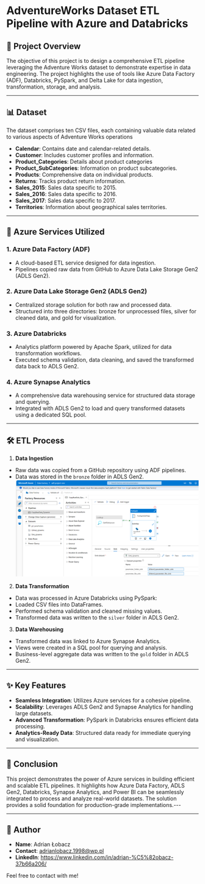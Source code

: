 # AdventureWorks Dataset ETL Pipeline with Azure and Databricks

## 📖 Project Overview  
The objective of this project is to design a comprehensive ETL pipeline leveraging the Adventure Works dataset to demonstrate expertise in data engineering. The project highlights the use of tools like Azure Data Factory (ADF), Databricks, PySpark, and Delta Lake for data ingestion, transformation, storage, and analysis.

---

## 📊 Dataset  
The dataset comprises ten CSV files, each containing valuable data related to various aspects of Adventure Works operations
- **Calendar**: Contains date and calendar-related details. 
- **Customer**: Includes customer profiles and information.
- **Product_Categories**: Details about product categories
- **Product_SubCategories**: Information on product subcategories.
- **Products**: Comprehensive data on individual products.
- **Returns**: Tracks product return information.
- **Sales_2015**: Sales data specific to 2015. 
- **Sales_2016**: Sales data specific to 2016.
- **Sales_2017**: Sales data specific to 2017.
- **Territories**: Information about geographical sales territories.
---

## 🔧 Azure Services Utilized
### 1. Azure Data Factory (ADF)
- A cloud-based ETL service designed for data ingestion.
- Pipelines copied raw data from GitHub to Azure Data Lake Storage Gen2 (ADLS Gen2).
### 2. Azure Data Lake Storage Gen2 (ADLS Gen2)
- Centralized storage solution for both raw and processed data.
- Structured into three directories: bronze for unprocessed files, silver for cleaned data, and gold for visualization.
### 3. Azure Databricks
- Analytics platform powered by Apache Spark, utilized for data transformation workflows.
- Executed schema validation, data cleaning, and saved the transformed data back to ADLS Gen2.
### 4. Azure Synapse Analytics
- A comprehensive data warehousing service for structured data storage and querying.
- Integrated with ADLS Gen2 to load and query transformed datasets using a dedicated SQL pool.
---
## 🛠️ ETL Process  

1. **Data Ingestion**  
- Raw data was copied from a GitHub repository using ADF pipelines.  
- Data was stored in the `bronze` folder in ADLS Gen2.
![ADF](ScreenShots/adf.png)

2. **Data Transformation**  
- Data was processed in Azure Databricks using PySpark:  
- Loaded CSV files into DataFrames.  
- Performed schema validation and cleaned missing values.  
- Transformed data was written to the `silver` folder in ADLS Gen2.

3. **Data Warehousing**  
- Transformed data was linked to Azure Synapse Analytics.  
- Views were created in a SQL pool for querying and analysis.
- Business-level aggregate data was written to the `gold` folder in ADLS Gen2.
---

## ✨ Key Features  
- **Seamless Integration**: Utilizes Azure services for a cohesive pipeline.  
- **Scalability**: Leverages ADLS Gen2 and Synapse Analytics for handling large datasets.  
- **Advanced Transformation**: PySpark in Databricks ensures efficient data processing.  
- **Analytics-Ready Data**: Structured data ready for immediate querying and visualization.

---
 ## 📌 Conclusion 
 
This project demonstrates the power of Azure services in building efficient and scalable ETL pipelines. It highlights how Azure Data Factory, ADLS Gen2, Databricks, Synapse Analytics, and Power BI can be seamlessly integrated to process and analyze real-world datasets. The solution provides a solid foundation for production-grade implementations.---

---
## 👤 Author
- **Name**: Adrian Łobacz
- **Contact**: adrianlobacz.1998@wp.pl
- **LinkedIn**: https://www.linkedin.com/in/adrian-%C5%82obacz-37b66a206/
  
Feel free to contact with me!
